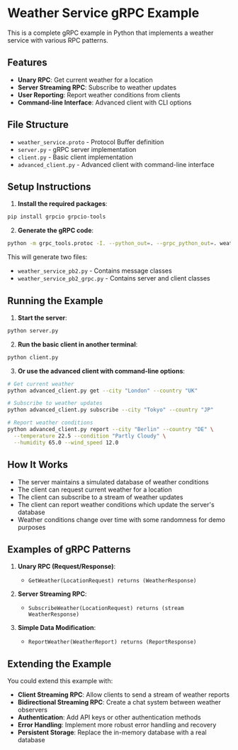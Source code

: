 # Weather Service gRPC Example

This is a complete gRPC example in Python that implements a weather service with various RPC patterns.

## Features

- **Unary RPC**: Get current weather for a location
- **Server Streaming RPC**: Subscribe to weather updates
- **User Reporting**: Report weather conditions from clients
- **Command-line Interface**: Advanced client with CLI options

## File Structure

- `weather_service.proto` - Protocol Buffer definition
- `server.py` - gRPC server implementation
- `client.py` - Basic client implementation
- `advanced_client.py` - Advanced client with command-line interface

## Setup Instructions

1. **Install the required packages**:

```bash
pip install grpcio grpcio-tools
```

2. **Generate the gRPC code**:

```bash
python -m grpc_tools.protoc -I. --python_out=. --grpc_python_out=. weather_service.proto
```

This will generate two files:
- `weather_service_pb2.py` - Contains message classes
- `weather_service_pb2_grpc.py` - Contains server and client classes

## Running the Example

1. **Start the server**:

```bash
python server.py
```

2. **Run the basic client in another terminal**:

```bash
python client.py
```

3. **Or use the advanced client with command-line options**:

```bash
# Get current weather
python advanced_client.py get --city "London" --country "UK"

# Subscribe to weather updates
python advanced_client.py subscribe --city "Tokyo" --country "JP"

# Report weather conditions
python advanced_client.py report --city "Berlin" --country "DE" \
  --temperature 22.5 --condition "Partly Cloudy" \
  --humidity 65.0 --wind_speed 12.0
```

## How It Works

- The server maintains a simulated database of weather conditions
- The client can request current weather for a location
- The client can subscribe to a stream of weather updates
- The client can report weather conditions which update the server's database
- Weather conditions change over time with some randomness for demo purposes

## Examples of gRPC Patterns

1. **Unary RPC (Request/Response)**: 
   - `GetWeather(LocationRequest) returns (WeatherResponse)`

2. **Server Streaming RPC**:
   - `SubscribeWeather(LocationRequest) returns (stream WeatherResponse)`

3. **Simple Data Modification**:
   - `ReportWeather(WeatherReport) returns (ReportResponse)`

## Extending the Example

You could extend this example with:

- **Client Streaming RPC**: Allow clients to send a stream of weather reports
- **Bidirectional Streaming RPC**: Create a chat system between weather observers
- **Authentication**: Add API keys or other authentication methods
- **Error Handling**: Implement more robust error handling and recovery
- **Persistent Storage**: Replace the in-memory database with a real database